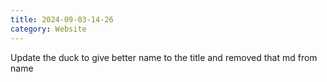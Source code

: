 ```yaml
---
title: 2024-09-03-14-26
category: Website
---
```


Update the duck to give better name to the title and removed that md from name 
